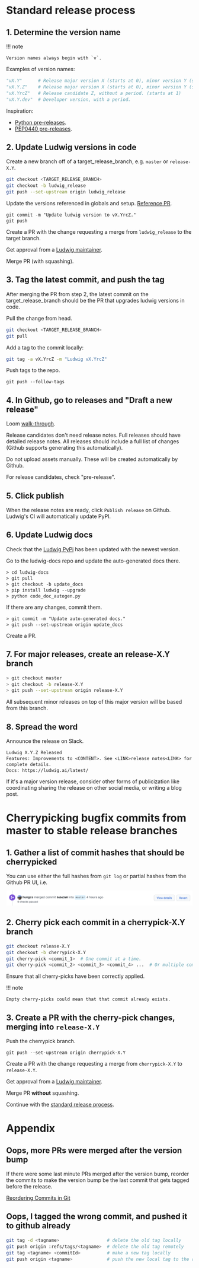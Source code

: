 # Standard release process

## 1. Determine the version name

!!! note

    Version names always begin with `v`.

Examples of version names:

```python
"vX.Y"      # Release major version X (starts at 0), minor version Y (starts at 1).
"vX.Y.Z"    # Release major version X (starts at 0), minor version Y (starts at 1), patch Z (starts at 1).
"vX.YrcZ"   # Release candidate Z, without a period. (starts at 1)
"vX.Y.dev"  # Developer version, with a period.
```

Inspiration:

- [Python pre-releases](https://packaging.python.org/en/latest/guides/distributing-packages-using-setuptools/#pre-release-versioning).
- [PEP0440 pre-releases](https://www.python.org/dev/peps/pep-0440/#pre-releases).

## 2. Update Ludwig versions in code

Create a new branch off of a target_release_branch, e.g. `master` or `release-X.Y`.

```bash
git checkout <TARGET_RELEASE_BRANCH>
git checkout -b ludwig_release
git push --set-upstream origin ludwig_release
```

Update the versions referenced in globals and setup. [Reference PR](https://github.com/ludwig-ai/ludwig/pull/1723/files).

```
git commit -m "Update ludwig version to vX.YrcZ."
git push
```

Create a PR with the change requesting a merge from `ludwig_release` to the target branch.

Get approval from a [Ludwig maintainer](https://github.com/orgs/ludwig-ai/teams/ludwig-maintainers).

Merge PR (with squashing).

## 3. Tag the latest commit, and push the tag

After merging the PR from step 2, the latest commit on the target_release_branch
should be the PR that upgrades ludwig versions in code.

Pull the change from head.

```bash
git checkout <TARGET_RELEASE_BRANCH>
git pull
```

Add a tag to the commit locally:

```bash
git tag -a vX.YrcZ -m "Ludwig vX.YrcZ"
```

Push tags to the repo.

```
git push --follow-tags
```

## 4. In Github, go to releases and "Draft a new release"

Loom [walk-through](https://www.loom.com/share/78eb7f9134404a80bde9359cfa7af2b7).

Release candidates don't need release notes. Full releases should have detailed
release notes. All releases should include a full list of changes (Github
supports generating this automatically).

Do not upload assets manually. These will be created automatically by Github.

For release candidates, check "pre-release".

## 5. Click publish

When the release notes are ready, click `Publish release` on Github. Ludwig's
CI will automatically update PyPI.

## 6. Update Ludwig docs

Check that the [Ludwig PyPi](https://pypi.org/project/ludwig/) has been updated
with the newest version.

Go to the ludwig-docs repo and update the auto-generated docs there.

```
> cd ludwig-docs
> git pull
> git checkout -b update_docs
> pip install ludwig --upgrade
> python code_doc_autogen.py
```

If there are any changes, commit them.

```
> git commit -m "Update auto-generated docs."
> git push --set-upstream origin update_docs
```

Create a PR.

## 7. For major releases, create an release-X.Y branch

```bash
> git checkout master
> git checkout -b release-X.Y
> git push --set-upstream origin release-X.Y
```

All subsequent minor releases on top of this major version will be based from
this branch.

## 8. Spread the word

Announce the release on Slack.

    Ludwig X.Y.Z Released
    Features: Improvements to <CONTENT>. See <LINK>release notes<LINK> for complete details.
    Docs: https://ludwig.ai/latest/

If it's a major version release, consider other forms of publicization like
coordinating sharing the release on other social media, or writing a blog post.

# Cherrypicking bugfix commits from master to stable release branches

## 1. Gather a list of commit hashes that should be cherrypicked

You can use either the full hashes from `git log` or partial hashes from the
Github PR UI, i.e.

![img](../images/commit_hash.png)

## 2. Cherry pick each commit in a cherrypick-X.Y branch

```bash
git checkout release-X.Y
git checkout -b cherrypick-X.Y
git cherry-pick <commit_1>  # One commit at a time.
git cherry-pick <commit_2> <commit_3> <commit_4> ...  # Or multiple commits all at once.
```

Ensure that all cherry-picks have been correctly applied.

!!! note

    Empty cherry-picks could mean that that commit already exists.

## 3. Create a PR with the cherry-pick changes, merging into `release-X.Y`

Push the cherrypick branch.

```
git push --set-upstream origin cherrypick-X.Y
```

Create a PR with the change requesting a merge from `cherrypick-X.Y` to `release-X.Y`.

Get approval from a [Ludwig maintainer](https://github.com/orgs/ludwig-ai/teams/ludwig-maintainers).

Merge PR **without** squashing.

Continue with the [standard release process](#standard-release-process).

# Appendix

## Oops, more PRs were merged after the version bump

If there were some last minute PRs merged after the version bump, reorder the commits to make the version bump be the last commit that gets tagged before the release.

[Reordering Commits in Git](https://www.youtube.com/watch?v=V9KpcGO7nLo)

## Oops, I tagged the wrong commit, and pushed it to github already

```bash
git tag -d <tagname>                  # delete the old tag locally
git push origin :refs/tags/<tagname>  # delete the old tag remotely
git tag <tagname> <commitId>          # make a new tag locally
git push origin <tagname>             # push the new local tag to the remote
```
